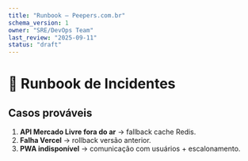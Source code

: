 ```yaml
---
title: "Runbook — Peepers.com.br"
schema_version: 1
owner: "SRE/DevOps Team"
last_review: "2025-09-11"
status: "draft"
---
```


# 🚨 Runbook de Incidentes

## Casos prováveis
1. **API Mercado Livre fora do ar** → fallback cache Redis.
2. **Falha Vercel** → rollback versão anterior.
3. **PWA indisponível** → comunicação com usuários + escalonamento.
